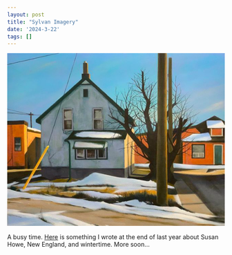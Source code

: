 ```yaml
---
layout: post
title: "Sylvan Imagery"
date: '2024-3-22'
tags: []
---
```


![rilke](/assets/snow.png)

A busy time. <a href="/assets/sylvan_imagery.pdf">Here</a> is something I wrote at the end of last year about Susan Howe, New England, and wintertime. More soon...